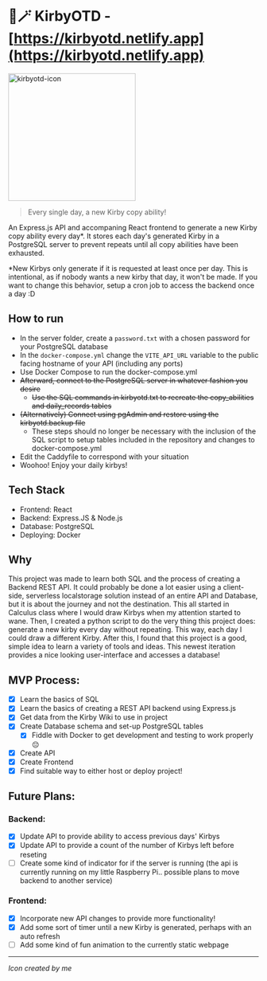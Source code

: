 # 📆🪄 KirbyOTD - [https://kirbyotd.netlify.app](https://kirbyotd.netlify.app)
<img src="https://github.com/user-attachments/assets/0e536a74-a366-4184-9293-2f09e14cab4c" width="256px" alt="kirbyotd-icon" />

> Every single day, a new Kirby copy ability!

An Express.js API and accompaning React frontend to generate a new Kirby copy ability every day\*. It stores each day's generated Kirby in a PostgreSQL server to prevent repeats until all copy abilities have been exhausted.

\*New Kirbys only generate if it is requested at least once per day. This is intentional, as if nobody wants a new kirby that day, it won't be made. If you want to change this behavior, setup a cron job to access the backend once a day :D
## How to run

- In the server folder, create a `password.txt` with a chosen password for your PostgreSQL database
- In the `docker-compose.yml` change the `VITE_API_URL` variable to the public facing hostname of your API (including any ports)
- Use Docker Compose to run the docker-compose.yml
- ~~Afterward, connect to the PostgreSQL server in whatever fashion you desire~~
  - ~~Use the SQL commands in kirbyotd.txt to recreate the copy_abilities and daily_records tables~~
- ~~(Alternatively) Connect using pgAdmin and restore using the kirbyotd.backup file~~
  - These steps should no longer be necessary with the inclusion of the SQL script to setup tables included in the repository and changes to docker-compose.yml
- Edit the Caddyfile to correspond with your situation
- Woohoo! Enjoy your daily kirbys!

## Tech Stack

- Frontend: React
- Backend: Express.JS & Node.js
- Database: PostgreSQL
- Deploying: Docker

## Why

This project was made to learn both SQL and the process of creating a Backend REST API. It could probably be done a lot easier using a client-side, serverless localstorage solution instead of an entire API and Database, but it is about the journey and not the destination. This all started in Calculus class where I would draw Kirbys when my attention started to wane. Then, I created a python script to do the very thing this project does: generate a new kirby every day without repeating. This way, each day I could draw a different Kirby. After this, I found that this project is a good, simple idea to learn a variety of tools and ideas. This newest iteration provides a nice looking user-interface and accesses a database!

## MVP Process:

- [x] Learn the basics of SQL
- [x] Learn the basics of creating a REST API backend using Express.js
- [x] Get data from the Kirby Wiki to use in project
- [x] Create Database schema and set-up PostgreSQL tables
  - [x] Fiddle with Docker to get development and testing to work properly 😔
- [x] Create API
- [x] Create Frontend
- [x] Find suitable way to either host or deploy project!

## Future Plans:

### Backend:
- [x] Update API to provide ability to access previous days' Kirbys
- [x] Update API to provide a count of the number of Kirbys left before reseting
- [ ] Create some kind of indicator for if the server is running (the api is currently running on my little Raspberry Pi.. possible plans to move backend to another service)

### Frontend:
- [x] Incorporate new API changes to provide more functionality!
- [x] Add some sort of timer until a new Kirby is generated, perhaps with an auto refresh
- [ ] Add some kind of fun animation to the currently static webpage

---

*Icon created by me*
